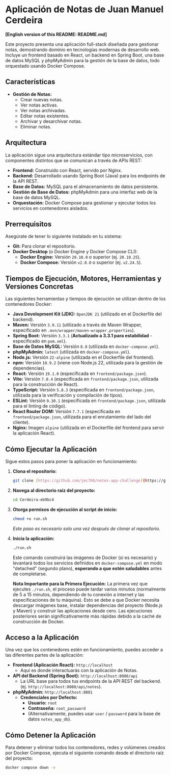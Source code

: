 # Aplicación de Notas de Juan Manuel Cerdeira

**[English version of this README: README.md]**

Este proyecto presenta una aplicación full-stack diseñada para gestionar notas, demostrando dominio en tecnologías modernas de desarrollo web. Incluye un frontend basado en React, un backend en Spring Boot, una base de datos MySQL y phpMyAdmin para la gestión de la base de datos, todo orquestado usando Docker Compose.

## Características

* **Gestión de Notas:**
  * Crear nuevas notas.
  * Ver notas activas.
  * Ver notas archivadas.
  * Editar notas existentes.
  * Archivar y desarchivar notas.
  * Eliminar notas.

## Arquitectura

La aplicación sigue una arquitectura estándar tipo microservicios, con componentes distintos que se comunican a través de APIs REST:

* **Frontend:** Construido con React, servido por Nginx.
* **Backend:** Desarrollado usando Spring Boot (Java) para los endpoints de la API REST.
* **Base de Datos:** MySQL para el almacenamiento de datos persistente.
* **Gestión de Base de Datos:** phpMyAdmin para una interfaz web de la base de datos MySQL.
* **Orquestación:** Docker Compose para gestionar y ejecutar todos los servicios en contenedores aislados.

## Prerrequisitos

Asegúrate de tener lo siguiente instalado en tu sistema:

* **Git:** Para clonar el repositorio.
* **Docker Desktop** (o Docker Engine y Docker Compose CLI):
  * **Docker Engine:** Versión `20.10.0` o superior (ej. `20.10.25`).
  * **Docker Compose:** Versión `v2.0.0` o superior (ej. `v2.24.5`).

## Tiempos de Ejecución, Motores, Herramientas y Versiones Concretas

Las siguientes herramientas y tiempos de ejecución se utilizan dentro de los contenedores Docker:

* **Java Development Kit (JDK):** `OpenJDK 21` (utilizado en el Dockerfile del backend).
* **Maven:** Versión `3.9.11` (utilizado a través de Maven Wrapper, especificado en `.mvn/wrapper/maven-wrapper.properties`).
* **Spring Boot:** Versión `3.3.1` (**Actualizado a 3.3.1 para estabilidad** - especificado en `pom.xml`).
* **Base de Datos MySQL:** Versión `8.0` (utilizada en `docker-compose.yml`).
* **phpMyAdmin:** `latest` (utilizada en `docker-compose.yml`).
* **Node.js:** Versión `22-alpine` (utilizada en el Dockerfile del frontend).
* **npm:** Versión `10.9.2` (viene con Node.js 22, utilizada para la gestión de dependencias).
* **React:** Versión `19.1.0` (especificada en `frontend/package.json`).
* **Vite:** Versión `7.0.4` (especificada en `frontend/package.json`, utilizada para la construcción de React).
* **TypeScript:** Versión `5.8.3` (especificada en `frontend/package.json`, utilizada para la verificación y compilación de tipos).
* **ESLint:** Versión `9.30.1` (especificada en `frontend/package.json`, utilizada para el linting de código).
* **React Router DOM:** Versión `7.7.1` (especificada en `frontend/package.json`, utilizada para el enrutamiento del lado del cliente).
* **Nginx:** Imagen `alpine` (utilizada en el Dockerfile del frontend para servir la aplicación React).

## Cómo Ejecutar la Aplicación

Sigue estos pasos para poner la aplicación en funcionamiento:

1. **Clona el repositorio:**

    ```bash
    git clone [https://github.com/jmc760/notes-app-challenge](https://github.com/jmc760/notes-app-challenge)
    ```

2. **Navega al directorio raíz del proyecto:**

    ```bash
    cd Cerdeira-eb9bc4
    ```

3. **Otorga permisos de ejecución al script de inicio:**

    ```bash
    chmod +x run.sh
    ```

    *Este paso es necesario solo una vez después de clonar el repositorio.*

4. **Inicia la aplicación:**

    ```bash
    ./run.sh
    ```

    Este comando construirá las imágenes de Docker (si es necesario) y levantará todos los servicios definidos en `docker-compose.yml` en modo "detached" (segundo plano), **esperando a que estén saludables** antes de completarse.

    **Nota Importante para la Primera Ejecución:**
    La primera vez que ejecutes `./run.sh`, el proceso puede tardar varios minutos (normalmente de 5 a 15 minutos, dependiendo de tu conexión a internet y las especificaciones de tu máquina). Esto se debe a que Docker necesita descargar imágenes base, instalar dependencias del proyecto (Node.js y Maven) y construir las aplicaciones desde cero. Las ejecuciones posteriores serán significativamente más rápidas debido a la caché de construcción de Docker.

## Acceso a la Aplicación

Una vez que los contenedores estén en funcionamiento, puedes acceder a las diferentes partes de la aplicación:

* **Frontend (Aplicación React):** `http://localhost`
  * Aquí es donde interactuarás con la aplicación de Notas.
* **API del Backend (Spring Boot):** `http://localhost:8080/api`
  * La URL base para todos tus endpoints de la API REST del backend. (ej. `http://localhost:8080/api/notes`).
* **phpMyAdmin:** `http://localhost:8081`
  * **Credenciales por Defecto:**
    * **Usuario:** `root`
    * **Contraseña:** `root_password`
    * (Alternativamente, puedes usar `user` / `password` para la base de datos `notes_app_db`).

## Cómo Detener la Aplicación

Para detener y eliminar todos los contenedores, redes y volúmenes creados por Docker Compose, ejecuta el siguiente comando desde el directorio raíz del proyecto:

```bash
docker compose down -v
